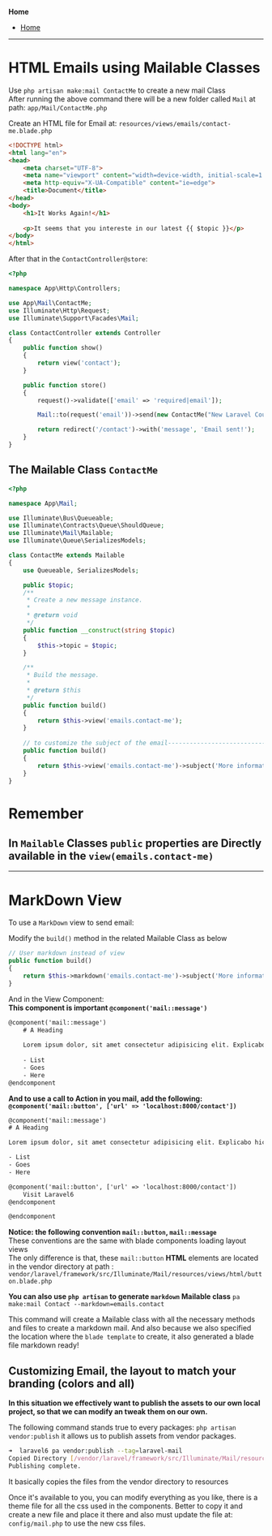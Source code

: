 **Home**
- [Home](../index.md)
---
# HTML Emails using Mailable Classes

Use `php artisan make:mail ContactMe` to create a new mail Class  
After running the above command there will be a new folder called `Mail` at path: `app/Mail/ContactMe.php`

Create an HTML file for Email at: `resources/views/emails/contact-me.blade.php`
```html
<!DOCTYPE html>
<html lang="en">
<head>
    <meta charset="UTF-8">
    <meta name="viewport" content="width=device-width, initial-scale=1.0">
    <meta http-equiv="X-UA-Compatible" content="ie=edge">
    <title>Document</title>
</head>
<body>
    <h1>It Works Again!</h1>
    
    <p>It seems that you intereste in our latest {{ $topic }}</p>
</body>
</html>
```

After that in the `ContactController@store`:
```php
<?php

namespace App\Http\Controllers;

use App\Mail\ContactMe;
use Illuminate\Http\Request;
use Illuminate\Support\Facades\Mail;

class ContactController extends Controller
{
    public function show()
    {
        return view('contact');
    }

    public function store()
    {
        request()->validate(['email' => 'required|email']);

        Mail::to(request('email'))->send(new ContactMe("New Laravel Course"));

        return redirect('/contact')->with('message', 'Email sent!');
    }
}
``` 

## The Mailable Class `ContactMe`
```php
<?php

namespace App\Mail;

use Illuminate\Bus\Queueable;
use Illuminate\Contracts\Queue\ShouldQueue;
use Illuminate\Mail\Mailable;
use Illuminate\Queue\SerializesModels;

class ContactMe extends Mailable
{
    use Queueable, SerializesModels;

    public $topic;
    /**
     * Create a new message instance.
     *
     * @return void
     */
    public function __construct(string $topic)
    {
        $this->topic = $topic;
    }

    /**
     * Build the message.
     *
     * @return $this
     */
    public function build()
    {
        return $this->view('emails.contact-me');
    }
    
    // to customize the subject of the email-------------------------------------
    public function build()
    {
        return $this->view('emails.contact-me')->subject('More information about ' . $this->topic);
    }
}

```
# Remember
## In `Mailable` Classes `public` properties are **Directly** available in the `view(emails.contact-me)`
---

# MarkDown View

To use a `MarkDown` view to send email:

Modify the `build()` method in the related Mailable Class as below
```php
// User markdown instead of view
public function build()
{
    return $this->markdown('emails.contact-me')->subject('More information about ' . $this->topic);
}
```

And in the View Component:  
**This component is important `@component('mail::message')`**
```html
@component('mail::message')
    # A Heading
    
    Lorem ipsum dolor, sit amet consectetur adipisicing elit. Explicabo hic magni nihil aut distinctio quae vitae repellat? Quae, iure obcaecati?
    
    - List
    - Goes
    - Here
@endcomponent
```

**And to use a call to Action in you mail, add the following: `@component('mail::button', ['url' => 'localhost:8000/contact'])`**
```html
@component('mail::message')
# A Heading

Lorem ipsum dolor, sit amet consectetur adipisicing elit. Explicabo hic magni nihil aut distinctio quae vitae repellat? Quae, iure obcaecati?

- List
- Goes
- Here

@component('mail::button', ['url' => 'localhost:8000/contact'])
    Visit Laravel6 
@endcomponent

@endcomponent

```

**Notice: the following convention `mail::button`, `mail::message`**  
These conventions are the same with blade components loading layout views  
The only difference is that, these `mail::button` **HTML** elements are located in the vendor directory at path : `vendor/laravel/framework/src/Illuminate/Mail/resources/views/html/button.blade.php`


**You can also use `php artisan` to generate `markdown` Mailable class**
`pa make:mail Contact --markdown=emails.contact`

This command will create a Mailable class with all the necessary methods and files to create a markdown mail.
And also because we also specified the location where the `blade template` to create, it also generated a blade file markdown ready!


## Customizing Email, the layout to match your branding (colors and all) 

**In this situation we effectively want to publish the assets to our own local project, so that we can modify an tweak them on our own.**

The following command stands true to every packages:
`php artisan vendor:publish` it allows us to publish assets from vendor packages.

```bash
➜  laravel6 pa vendor:publish --tag=laravel-mail
Copied Directory [/vendor/laravel/framework/src/Illuminate/Mail/resources/views] To [/resources/views/vendor/mail]
Publishing complete.

```
It basically copies the files from the vendor directory to resources

Once it's available to you, you can modify everything as you like, there is a theme file for all the css used in the components. Better to copy it and create a new file and place it there and also must update the file at: `config/mail.php` to use the new css files.
